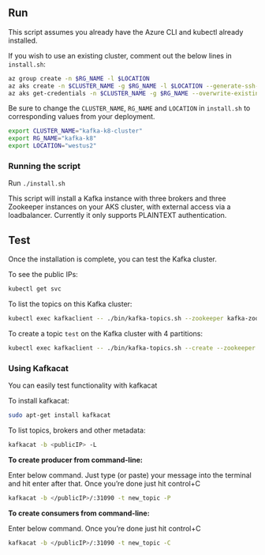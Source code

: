 ## Run

This script assumes you already have the Azure CLI and kubectl already installed.

If you wish to use an existing cluster, comment out the below lines in ```install.sh```:

```bash
az group create -n $RG_NAME -l $LOCATION
az aks create -n $CLUSTER_NAME -g $RG_NAME -l $LOCATION --generate-ssh-keys
az aks get-credentials -n $CLUSTER_NAME -g $RG_NAME --overwrite-existing
```

Be sure to change the ```CLUSTER_NAME```, ```RG_NAME``` and ```LOCATION``` in ```install.sh``` to corresponding values from your deployment.

```bash
export CLUSTER_NAME="kafka-k8-cluster"
export RG_NAME="kafka-k8"
export LOCATION="westus2"
```

### Running the script

Run ```./install.sh```

This script will install a Kafka instance with three brokers and three Zookeeper instances on your AKS cluster, with external access via a loadbalancer. Currently it only supports PLAINTEXT authentication.

## Test

Once the installation is complete, you can test the Kafka cluster.

To see the public IPs:

```bash
kubectl get svc
```

To list the topics on this Kafka cluster:

```bash
kubectl exec kafkaclient -- ./bin/kafka-topics.sh --zookeeper kafka-zookeeper:2181 --list
```

To create a topic ```test``` on the Kafka cluster with 4 partitions:

```bash
kubectl exec kafkaclient -- ./bin/kafka-topics.sh --create --zookeeper kafka-zookeeper:2181 --replication-factor 1 --partitions 4 --topic test
```

### Using Kafkacat

You can easily test functionality with kafkacat

To install kafkacat:

```bash
sudo apt-get install kafkacat
```

To list topics, brokers and other metadata:

```bash
kafkacat -b <publicIP> -L
```

**To create producer from command-line:**

Enter below command. Just type (or paste) your message into the terminal and hit enter after that.
Once you’re done just hit control+C

```bash
kafkacat -b </publicIP>/:31090 -t new_topic -P
```

**To create consumers from command-line:**

Enter below command. Once you’re done just hit control+C

```bash
kafkacat -b </publicIP>/:31090 -t new_topic -C
```
